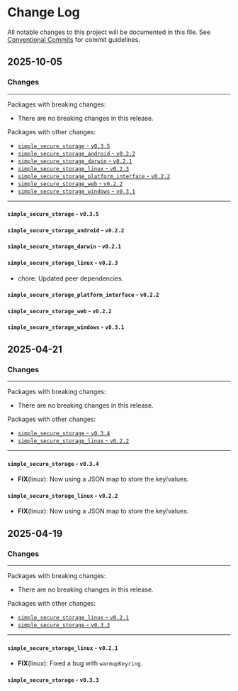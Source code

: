 # Change Log

All notable changes to this project will be documented in this file.
See [Conventional Commits](https://conventionalcommits.org) for commit guidelines.

## 2025-10-05

### Changes

---

Packages with breaking changes:

 - There are no breaking changes in this release.

Packages with other changes:

 - [`simple_secure_storage` - `v0.3.5`](#simple_secure_storage---v035)
 - [`simple_secure_storage_android` - `v0.2.2`](#simple_secure_storage_android---v022)
 - [`simple_secure_storage_darwin` - `v0.2.1`](#simple_secure_storage_darwin---v021)
 - [`simple_secure_storage_linux` - `v0.2.3`](#simple_secure_storage_linux---v023)
 - [`simple_secure_storage_platform_interface` - `v0.2.2`](#simple_secure_storage_platform_interface---v022)
 - [`simple_secure_storage_web` - `v0.2.2`](#simple_secure_storage_web---v022)
 - [`simple_secure_storage_windows` - `v0.3.1`](#simple_secure_storage_windows---v031)

---

#### `simple_secure_storage` - `v0.3.5`

#### `simple_secure_storage_android` - `v0.2.2`

#### `simple_secure_storage_darwin` - `v0.2.1`

#### `simple_secure_storage_linux` - `v0.2.3`

 - chore: Updated peer dependencies.

#### `simple_secure_storage_platform_interface` - `v0.2.2`

#### `simple_secure_storage_web` - `v0.2.2`

#### `simple_secure_storage_windows` - `v0.3.1`


## 2025-04-21

### Changes

---

Packages with breaking changes:

 - There are no breaking changes in this release.

Packages with other changes:

 - [`simple_secure_storage` - `v0.3.4`](#simple_secure_storage---v034)
 - [`simple_secure_storage_linux` - `v0.2.2`](#simple_secure_storage_linux---v022)

---

#### `simple_secure_storage` - `v0.3.4`

 - **FIX**(linux): Now using a JSON map to store the key/values.

#### `simple_secure_storage_linux` - `v0.2.2`

 - **FIX**(linux): Now using a JSON map to store the key/values.


## 2025-04-19

### Changes

---

Packages with breaking changes:

 - There are no breaking changes in this release.

Packages with other changes:

 - [`simple_secure_storage_linux` - `v0.2.1`](#simple_secure_storage_linux---v021)
 - [`simple_secure_storage` - `v0.3.3`](#simple_secure_storage---v033)

---

#### `simple_secure_storage_linux` - `v0.2.1`

 - **FIX**(linux): Fixed a bug with `warmupKeyring`.

#### `simple_secure_storage` - `v0.3.3`

